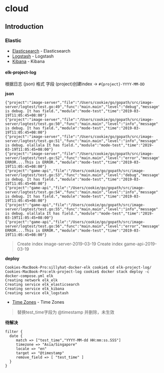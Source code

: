 # cloud

## Introduction

### Elastic

* [Elasticsearch](https://hub.docker.com/r/jenkins/jenkins/) - Elasticsearch
* [Logstash](https://github.com/jenkinsci/docker/blob/master/README.md) - Logstash
* [Kibana](https://github.com/jenkinsci/docker/blob/master/README.md) - Kibana


#### elk-project-log

根据日志 (json) 格式 字段 (project)创建index -> `#{project}-YYYY-MM-DD`

**json**

```
{"project":"image-server","file":"/Users/cookie/go/gopath/src/image-server/logtest/test.go:49","func":"main.main","level":"debug","message":"This is debug. It has field.","module":"mode-test","time":"2019-03-19T11:05:45+08:00"}
{"project":"image-server","file":"/Users/cookie/go/gopath/src/image-server/logtest/test.go:50","func":"main.main","level":"info","message":"This is debug. It has field.","module":"mode-test","time":"2019-03-19T11:05:45+08:00"}
{"project":"image-server","file":"/Users/cookie/go/gopath/src/image-server/logtest/test.go:51","func":"main.main","level":"info","message":"This is debug. olallala It has field.","module":"mode-test","time":"2019-03-19T11:05:45+08:00"}
{"project":"image-server","file":"/Users/cookie/go/gopath/src/image-server/logtest/test.go:52","func":"main.main","level":"error","message":"Project ERROR....This is ERROR.","module":"mode-test","time":"2019-03-19T11:05:45+08:00"}
{"project":"game-api","file":"/Users/cookie/go/gopath/src/image-server/logtest/test.go:53","func":"main.main","level":"debug","message":"This is debug. It has field.","module":"mode-test","time":"2019-03-19T11:05:45+08:00"}
{"project":"game-api","file":"/Users/cookie/go/gopath/src/image-server/logtest/test.go:54","func":"main.main","level":"info","message":"This is debug. It has field.","module":"mode-test","time":"2019-03-19T11:05:45+08:00"}
{"project":"game-api","file":"/Users/cookie/go/gopath/src/image-server/logtest/test.go:55","func":"main.main","level":"info","message":"This is debug. olallala It has field.","module":"mode-test","time":"2019-03-19T11:05:45+08:00"}
{"project":"game-api","file":"/Users/cookie/go/gopath/src/image-server/logtest/test.go:56","func":"main.main","level":"error","message":"Project ERROR....This is ERROR.","module":"mode-test","time":"2019-03-19T11:05:45+08:00"}
```

> Create index image-server-2019-03-19
> Create index game-api-2019-03-19

**deploy**
```
Cookies-MacBook-Pro:sillyhat-docker-elk cookie$ cd elk-project-log/
Cookies-MacBook-Pro:elk-project-log cookie$ docker stack deploy -c docker-compose.yml elk
Creating network elk_elk
Creating service elk_elasticsearch
Creating service elk_kibana
Creating service elk_logstash
```

* [Time Zones](http://joda-time.sourceforge.net/timezones.html) - Time Zones


> 替换test_time字段为 @timestamp 并删除，未生效

**待解决**

```
filter {
  date {
     match => ["test_time","YYYY-MM-dd HH:mm:ss.SSS"]
     timezone => "Asia/Singapore"
     locale => "en"
     target => "@timestamp"
     remove_field => [ "test_time" ]
  }
}
```
